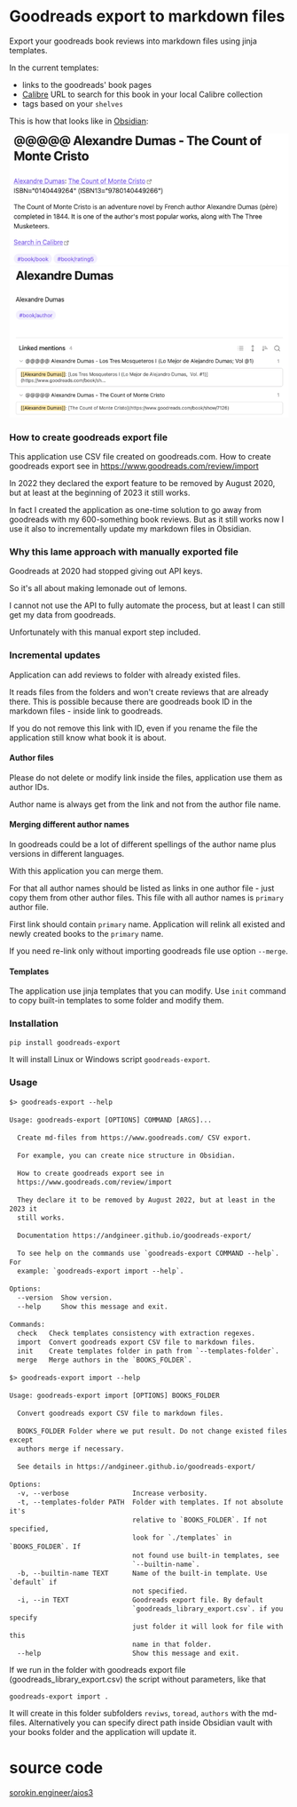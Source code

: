 # Goodreads export to markdown files

Export your goodreads book reviews into markdown files using jinja templates.

In the current templates:
- links to the goodreads' book pages
- [Calibre](https://calibre-ebook.com/) URL to search
for this book in your local Calibre collection
- tags based on your `shelves`

This is how that looks like in [Obsidian](https://obsidian.md/):

![goodreads.png](goodreads.png)
![goodreads-author.png](goodreads-author.png)

### How to create goodreads export file

This application use CSV file created on goodreads.com.
How to create goodreads export see in https://www.goodreads.com/review/import

In 2022 they declared the export feature to be removed by August 2020, but at least at the beginning of
2023 it still works.

In fact I created the application as one-time solution to go away from goodreads with
my 600-something book reviews. But as it still works now I use it also to incrementally update my
markdown files in Obsidian.

### Why this lame approach with manually exported file

Goodreads at 2020 had stopped giving out API keys.

So it's all about making lemonade out of lemons.

I cannot not use the API to fully automate the process,
but at least I can still get my data from goodreads.

Unfortunately with this manual export step included.

### Incremental updates

Application can add reviews to folder with already existed files.

It reads files from the folders and won't create reviews that are already there.
This is possible because there are goodreads book ID in the markdown files - inside link to goodreads.

If you do not remove this link with ID, even if you rename the file the application still
know what book it is about.

#### Author files

Please do not delete or modify link inside the files, application use them as author IDs.

Author name is always get from the link and not from the author file name.

#### Merging different author names

In goodreads could be a lot of different spellings of the author name plus versions in
different languages.

With this application you can merge them.

For that all author names should be listed as links in one author file -
just copy them from other author files.
This file with all author names is `primary` author file.

First link should contain `primary` name.
Application will relink all existed and newly created books to the `primary` name.

If you need re-link only without importing goodreads file use option `--merge`.

#### Templates

The application use jinja templates that you can modify.
Use `init` command to copy built-in templates to some folder and modify them.

### Installation

    pip install goodreads-export

It will install Linux or Windows script `goodreads-export`.

### Usage

    $> goodreads-export --help

    Usage: goodreads-export [OPTIONS] COMMAND [ARGS]...

      Create md-files from https://www.goodreads.com/ CSV export.

      For example, you can create nice structure in Obsidian.

      How to create goodreads export see in
      https://www.goodreads.com/review/import

      They declare it to be removed by August 2022, but at least in the 2023 it
      still works.

      Documentation https://andgineer.github.io/goodreads-export/

      To see help on the commands use `goodreads-export COMMAND --help`. For
      example: `goodreads-export import --help`.

    Options:
      --version  Show version.
      --help     Show this message and exit.

    Commands:
      check   Check templates consistency with extraction regexes.
      import  Convert goodreads export CSV file to markdown files.
      init    Create templates folder in path from `--templates-folder`.
      merge   Merge authors in the `BOOKS_FOLDER`.

    $> goodreads-export import --help

    Usage: goodreads-export import [OPTIONS] BOOKS_FOLDER

      Convert goodreads export CSV file to markdown files.

      BOOKS_FOLDER Folder where we put result. Do not change existed files except
      authors merge if necessary.

      See details in https://andgineer.github.io/goodreads-export/

    Options:
      -v, --verbose                Increase verbosity.
      -t, --templates-folder PATH  Folder with templates. If not absolute it's
                                   relative to `BOOKS_FOLDER`. If not specified,
                                   look for `./templates` in `BOOKS_FOLDER`. If
                                   not found use built-in templates, see
                                   `--builtin-name`.
      -b, --builtin-name TEXT      Name of the built-in template. Use `default` if
                                   not specified.
      -i, --in TEXT                Goodreads export file. By default
                                   `goodreads_library_export.csv`. if you specify
                                   just folder it will look for file with this
                                   name in that folder.
      --help                       Show this message and exit.

If we run in the folder with goodreads export file (goodreads_library_export.csv) the
script without parameters, like that

    goodreads-export import .

It will create in this folder subfolders `reviws`, `toread`, `authors` with the md-files.
Alternatively you can specify direct path inside Obsidian vault with your books folder
and the application will update it.

# source code

[sorokin.engineer/aios3](https://github.com/andgineer/goodreads-export)
